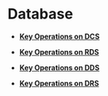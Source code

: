 # Database<a name="en-us_topic_0127139653"></a>

-   **[Key Operations on DCS](key-operations-on-dcs.md)**  

-   **[Key Operations on RDS](key-operations-on-rds.md)**  

-   **[Key Operations on DDS](key-operations-on-dds.md)**  

-   **[Key Operations on DRS](key-operations-on-drs.md)**  


